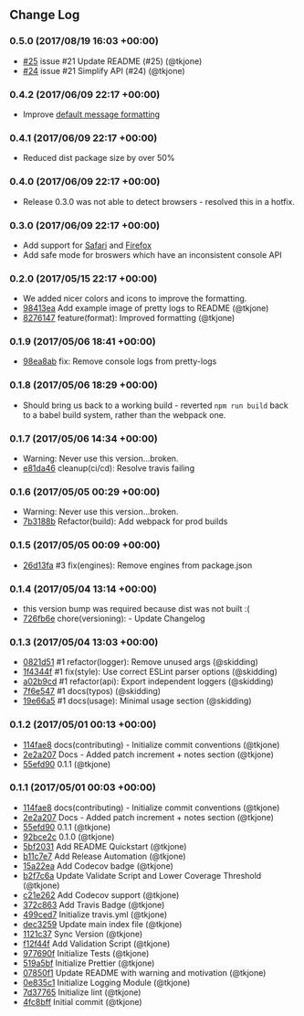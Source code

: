 ## Change Log

### 0.5.0 (2017/08/19 16:03 +00:00)
- [#25](https://github.com/tkjone/pretty-logs/pull/25) issue #21 Update README (#25) (@tkjone)
- [#24](https://github.com/tkjone/pretty-logs/pull/24) issue #21 Simplify API (#24) (@tkjone)

### 0.4.2 (2017/06/09 22:17 +00:00)
- Improve [default message formatting](https://github.com/tkjone/pretty-logs/pull/19)

### 0.4.1 (2017/06/09 22:17 +00:00)
- Reduced dist package size by over 50%

### 0.4.0 (2017/06/09 22:17 +00:00)
- Release 0.3.0 was not able to detect browsers - resolved this in a hotfix.

### 0.3.0 (2017/06/09 22:17 +00:00)
- Add support for [Safari](https://github.com/tkjone/pretty-logs/pull/11) and [Firefox](https://github.com/tkjone/pretty-logs/pull/16)
- Add safe mode for broswers which have an inconsistent console API

### 0.2.0 (2017/05/15 22:17 +00:00)
- We added nicer colors and icons to improve the formatting.
- [98413ea](https://github.com/tkjone/pretty-logs/commit/98413eae18d50dec2df72df6f427648b8e39de1a) Add example image of pretty logs to README (@tkjone)
- [8276147](https://github.com/tkjone/pretty-logs/commit/82761478ebd7fc44512734d9eca12e29d26325ba) feature(format): Improved formatting (@tkjone)

### 0.1.9 (2017/05/06 18:41 +00:00)
- [98ea8ab](https://github.com/tkjone/pretty-logs/commit/98ea8ab59b5218b30868c0911ce7b1184ab2836a) fix: Remove console logs from pretty-logs

### 0.1.8 (2017/05/06 18:29 +00:00)
- Should bring us back to a working build - reverted `npm run build` back to a babel build system, rather than the webpack one.

### 0.1.7 (2017/05/06 14:34 +00:00)
- Warning: Never use this version...broken.
- [e81da46](https://github.com/tkjone/pretty-logs/commit/e81da461054abf8c61665730f7833566a3e69c66) cleanup(ci/cd): Resolve travis failing

### 0.1.6 (2017/05/05 00:29 +00:00)
- Warning: Never use this version...broken.
- [7b3188b](https://github.com/tkjone/pretty-logs/commit/7b3188bf1beaee1d2bb39edb1c4c5ef4d768cdbc) Refactor(build): Add webpack for prod builds

### 0.1.5 (2017/05/05 00:09 +00:00)
- [26d13fa](https://github.com/tkjone/pretty-logs/commit/26d13fa5fabfdbcbc47594cf5eea304d655198eb) #3 fix(engines): Remove engines from package.json

### 0.1.4 (2017/05/04 13:14 +00:00)
- this version bump was required because dist was not built :(
- [726fb6e](https://github.com/tkjone/pretty-logs/commit/726fb6e93c1a0f24f884aff4edbd5b45516b9906) chore(versioning): - Update Changelog

### 0.1.3 (2017/05/04 13:03 +00:00)
- [0821d51](https://github.com/tkjone/pretty-logs/commit/0821d5120348053d11bf39c33679773ec8df96d7) #1 refactor(logger): Remove unused args (@skidding)
- [1f4344f](https://github.com/tkjone/pretty-logs/commit/1f4344fc1763b9f02ff3ff281438b6e6f88d4fd8) #1 fix(style): Use correct ESLint parser options (@skidding)
- [a02b9cd](https://github.com/tkjone/pretty-logs/commit/a02b9cd4d82cb45f1cb33f5a052a99a83ad1af86) #1 refactor(api): Export independent loggers (@skidding)
- [7f6e547](https://github.com/tkjone/pretty-logs/commit/7f6e5471156491e5ed093ab79202e9a24f3e1db6) #1 docs(typos) (@skidding)
- [19e66a5](https://github.com/tkjone/pretty-logs/commit/19e66a54581921da3940428578586f4eda69854a) #1 docs(usage): Minimal usage section (@skidding)

### 0.1.2 (2017/05/01 00:13 +00:00)
- [114fae8](https://github.com/tkjone/pretty-logs/commit/114fae889842a59b635ae7c49452686cafa07141) docs(contributing) - Initialize commit conventions (@tkjone)
- [2e2a207](https://github.com/tkjone/pretty-logs/commit/2e2a2073b350d5cbc95f10d7ca45a20d5ff9526e) Docs - Added patch increment + notes section (@tkjone)
- [55efd90](https://github.com/tkjone/pretty-logs/commit/55efd9000c6ed0963e0a39b35bf5625327e93d52) 0.1.1 (@tkjone)

### 0.1.1 (2017/05/01 00:03 +00:00)
- [114fae8](https://github.com/tkjone/pretty-logs/commit/114fae889842a59b635ae7c49452686cafa07141) docs(contributing) - Initialize commit conventions (@tkjone)
- [2e2a207](https://github.com/tkjone/pretty-logs/commit/2e2a2073b350d5cbc95f10d7ca45a20d5ff9526e) Docs - Added patch increment + notes section (@tkjone)
- [55efd90](https://github.com/tkjone/pretty-logs/commit/55efd9000c6ed0963e0a39b35bf5625327e93d52) 0.1.1 (@tkjone)
- [92bce2c](https://github.com/tkjone/pretty-logs/commit/92bce2cdedde0cb63a52dc0c3f0ee8b1ab059fc5) 0.1.0 (@tkjone)
- [5bf2031](https://github.com/tkjone/pretty-logs/commit/5bf20316f312da7d8b46e1c5834b57a2370e23fa) Add README Quickstart (@tkjone)
- [b11c7e7](https://github.com/tkjone/pretty-logs/commit/b11c7e7dbc6eb303f7e395e3c4f4a3b7dd92a591) Add Release Automation (@tkjone)
- [15a22ea](https://github.com/tkjone/pretty-logs/commit/15a22ea097d109856f0cc83b04f049417627744e) Add Codecov badge (@tkjone)
- [b2f7c6a](https://github.com/tkjone/pretty-logs/commit/b2f7c6aab0a903bd63a4284266743559945b7d54) Update Validate Script and Lower Coverage Threshold (@tkjone)
- [c21e262](https://github.com/tkjone/pretty-logs/commit/c21e262abade89a9a120a5cd76d157defa669b49) Add Codecov support (@tkjone)
- [372c863](https://github.com/tkjone/pretty-logs/commit/372c8635789821527703efcb615c2d420c81cf3a) Add Travis Badge (@tkjone)
- [499ced7](https://github.com/tkjone/pretty-logs/commit/499ced7a727d59395bc24822c0afe8a218b75b99) Initialize travis.yml (@tkjone)
- [dec3259](https://github.com/tkjone/pretty-logs/commit/dec325929c5a7a8bf335f54df508c49bc55eba0b) Update main index file (@tkjone)
- [1121c37](https://github.com/tkjone/pretty-logs/commit/1121c375f5797d108b99e546069c019d289985e7) Sync Version (@tkjone)
- [f12f44f](https://github.com/tkjone/pretty-logs/commit/f12f44f65b07915547b3c698be8f65992d7eb563) Add Validation Script (@tkjone)
- [977690f](https://github.com/tkjone/pretty-logs/commit/977690f49de653d26a59c1a5f3f117d1d6ffbcb2) Initialize Tests (@tkjone)
- [519a5bf](https://github.com/tkjone/pretty-logs/commit/519a5bfe1472fe69ef969615a9982e3f9840f5a6) Initialize Prettier (@tkjone)
- [07850f1](https://github.com/tkjone/pretty-logs/commit/07850f1ce20c8d3350b11bcfd5d603eeb5d1dfb5) Update README with warning and motivation (@tkjone)
- [0e835c1](https://github.com/tkjone/pretty-logs/commit/0e835c1f4133bc024b41c3749831588f14435206) Initialize Logging Module (@tkjone)
- [7d37765](https://github.com/tkjone/pretty-logs/commit/7d377652605773afcba6591d23173d5fe276c448) Initialize lint (@tkjone)
- [4fc8bff](https://github.com/tkjone/pretty-logs/commit/4fc8bff1eebdc35f1bf25cecdf650c2a12a8edef) Initial commit (@tkjone)
